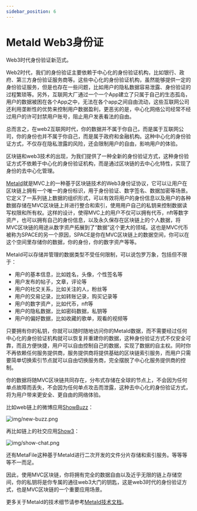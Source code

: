 ```yaml
---
sidebar_position: 6
---
```

# MetaId Web3身份证

Web3时代身份验证新范式。

Web2时代，我们的身份验证主要依赖于中心化的身份验证机构，比如银行、政府、第三方身份验证服务商等。这些中心化的身份验证机构，虽然能够提供一定的身份验证服务，但是也存在一些问题，比如用户的隐私数据容易泄露、身份验证的过程繁琐等。另外，互联网大厂通过一个一个App建立了只属于自己的生态孤岛，用户的数据被困在各个App之中，无法在各个app之间自由流动，这些互联网公司还利用垄断性的优势来控制用户数据盈利，更恶劣的是，中心化网络公司经常不经过用户的许可封禁用户账号，阻止用户发表看法的自由。

总而言之，在web2互联网时代，你的数据并不属于你自己，而是属于互联网公司，你的身份也并不属于你自己，而是属于政府和金融机构。这种中心化的身份验证方式，不仅存在隐私泄露的风险，还会限制用户的自由，影响用户的体验。

区块链和web3技术的出现，为我们提供了一种全新的身份验证方式，这种身份验证方式不依赖于中心化的身份验证机构，而是通过区块链的去中心化特性，实现了身份的去中心化管理。

[MetaId](/docs/blockchain/mvc-improvements/meta-id)就是MVC上的一种基于区块链技术的Web3身份证协议，它可以让用户在区块链上拥有一个唯一的身份标识，用于身份验证、数字签名、数据加密等场景。它定义了一系列链上数据的组织形式，可以有效将用户的身份信息以及用户的各种数据存储在MVC区块链上并进行整合和索引，使用用户自己的私钥来控制数据读写权限和所有权。这样的设计，使得MVC上的用户不仅可以拥有代币，nft等数字资产，也可以拥有自己的身份信息，以及永久保存在区块链上的个人数据，将MVC区块链的用途从数字资产拓展到了“数据”这个更大的领域。这也是MVC代币被称为SPACE的另一个原因，SPACE是你在MVC区块链上的数据空间，你可以在这个空间里存储你的数据，你的身份，你的数字资产等等。

MetaId可以存储并管理的数据类型不受任何限制，可以说包罗万象，包括但不限于：

- 用户的基本信息，比如姓名，头像，个性签名等
- 用户发布的帖子，文章，评论等
- 用户的社交关系，比如关注的人，粉丝等
- 用户的交易记录，比如转账记录，购买记录等
- 用户的数字资产，比如代币，nft等
- 用户的隐私数据，比如密码数据，私钥等
- 用户的偏好数据，比如收藏的歌单，观看的视频等

只要拥有你的私钥，你就可以随时随地访问你的MetaId数据，而不需要经过任何中心化的身份验证机构就可以恢复并重建你的数据，这种身份验证方式不仅安全可靠，而且方便快捷，用户可以自由控制自己的数据，实现了数据的自主权。同时你不再依赖任何服务提供商，服务提供商将提供基础的区块链索引服务，而用户只需要简单切换索引节点就可以自由切换服务商，完全摆脱了中心化服务提供商的控制。

你的数据将随MVC区块链共同存在，分布式存储在全球的节点上，不会因为任何单点故障而丢失，不会因为任何单点攻击而泄露，这种去中心化的身份验证方式，将为用户带来更安全、更自由的网络体验。

比如web链上的微博应用[ShowBuzz](https://www.show3.io/buzz/index)：

![img/new-buzz.png](/img/show-buzz.png)

再比如链上的社交应用[Show3](https://www.show3.io/talk/channels/mvc.metaid/4c86891eba08d5b726a8831b55e9b9fc767bec613ea60630b03d117ab01bbc21)：

![img/show-chat.png](/img/show-chat.png)

还有MetaFile这种基于MetaId进行二次开发的文件分片存储和索引服务。等等等等不一而足。

因此，使用MVC区块链，你将拥有完全的数据自由以及近乎无限的链上存储空间，你的私钥将是你专属的通往web3大门的钥匙，这是web3时代的身份验证方式，也是MVC区块链的一个重要应用场景。

更多关于MetaId的技术细节请参考[MetaId技术文档](/docs/blockchain/mvc-improvements/meta-id)。
